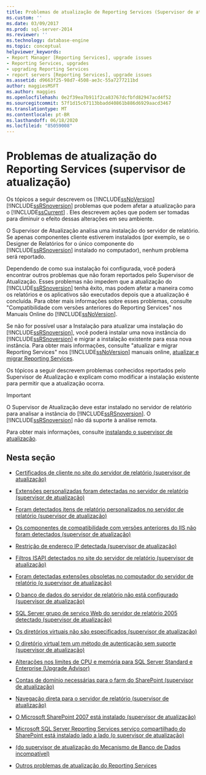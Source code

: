 ```yaml
---
title: Problemas de atualização de Reporting Services (Supervisor de atualização) | Microsoft Docs
ms.custom: ''
ms.date: 03/09/2017
ms.prod: sql-server-2014
ms.reviewer: ''
ms.technology: database-engine
ms.topic: conceptual
helpviewer_keywords:
- Report Manager [Reporting Services], upgrade issues
- Reporting Services, upgrades
- upgrading Reporting Services
- report servers [Reporting Services], upgrade issues
ms.assetid: d9663f25-98d7-4508-ae3c-55a7277211bd
author: maggiesMSFT
ms.author: maggies
ms.openlocfilehash: 0e2f39ea7b911f2ca83767dcfbfd82947acd4f52
ms.sourcegitcommit: 57f1d15c67113bbadd40861b886d6929aacd3467
ms.translationtype: MT
ms.contentlocale: pt-BR
ms.lasthandoff: 06/18/2020
ms.locfileid: "85059008"
---
```

# <a name="reporting-services-upgrade-issues-upgrade-advisor"></a>Problemas de atualização do Reporting Services (supervisor de atualização)
  Os tópicos a seguir descrevem os [!INCLUDE[ssNoVersion](../../includes/ssnoversion-md.md)] [!INCLUDE[ssRSnoversion](../../includes/ssrsnoversion-md.md)] problemas que podem afetar a atualização para o [!INCLUDE[ssCurrent](../../includes/sscurrent-md.md)] . Eles descrevem ações que podem ser tomadas para diminuir o efeito dessas alterações em seu ambiente.  
  
 O Supervisor de Atualização analisa uma instalação do servidor de relatório. Se apenas componentes cliente estiverem instalados (por exemplo, se o Designer de Relatórios for o único componente do [!INCLUDE[ssRSnoversion](../../includes/ssrsnoversion-md.md)] instalado no computador), nenhum problema será reportado.  
  
 Dependendo de como sua instalação foi configurada, você poderá encontrar outros problemas que não foram reportados pelo Supervisor de Atualização. Esses problemas não impedem que a atualização do [!INCLUDE[ssRSnoversion](../../includes/ssrsnoversion-md.md)] tenha êxito, mas podem afetar a maneira como os relatórios e os aplicativos são executados depois que a atualização é concluída. Para obter mais informações sobre esses problemas, consulte "Compatibilidade com versões anteriores do Reporting Services" nos Manuais Online do [!INCLUDE[ssNoVersion](../../includes/ssnoversion-md.md)].  
  
 Se não for possível usar a Instalação para atualizar uma instalação do [!INCLUDE[ssRSnoversion](../../includes/ssrsnoversion-md.md)], você poderá instalar uma nova instância do [!INCLUDE[ssRSnoversion](../../includes/ssrsnoversion-md.md)] e migrar a instalação existente para essa nova instância. Para obter mais informações, consulte "atualizar e migrar Reporting Services" nos [!INCLUDE[ssNoVersion](../../includes/ssnoversion-md.md)] manuais online, [atualizar e migrar Reporting Services](../../reporting-services/install-windows/upgrade-and-migrate-reporting-services.md).  
  
 Os tópicos a seguir descrevem problemas conhecidos reportados pelo Supervisor de Atualização e explicam como modificar a instalação existente para permitir que a atualização ocorra.  
  
> [!IMPORTANT]  
>  O Supervisor de Atualização deve estar instalado no servidor de relatório para analisar a instância do [!INCLUDE[ssRSnoversion](../../includes/ssrsnoversion-md.md)]. O [!INCLUDE[ssRSnoversion](../../includes/ssrsnoversion-md.md)] não dá suporte à análise remota.  
>   
>  Para obter mais informações, consulte [instalando o supervisor de atualização](../../../2014/sql-server/install/installing-upgrade-advisor.md).  
  
## <a name="in-this-section"></a>Nesta seção  
  
-   [Certificados de cliente no site do servidor de relatório &#40;supervisor de atualização&#41;](../../../2014/sql-server/install/client-certificates-on-the-report-server-web-site-upgrade-advisor.md)  
  
-   [Extensões personalizadas foram detectadas no servidor de relatório &#40;supervisor de atualização&#41;](../../../2014/sql-server/install/custom-extensions-were-detected-on-the-report-server-upgrade-advisor.md)  
  
-   [Foram detectados itens de relatório personalizados no servidor de relatório &#40;supervisor de atualização&#41;](../../../2014/sql-server/install/custom-report-items-were-detected-on-the-report-server-upgrade-advisor.md)  
  
-   [Os componentes de compatibilidade com versões anteriores do IIS não foram detectados &#40;supervisor de atualização&#41;](../../../2014/sql-server/install/iis-backward-compatibility-components-were-not-detected-upgrade-advisor.md)  
  
-   [Restrição de endereço IP detectada &#40;supervisor de atualização&#41;](../../../2014/sql-server/install/ip-address-restriction-detected-upgrade-advisor.md)  
  
-   [Filtros ISAPI detectados no site do servidor de relatório &#40;supervisor de atualização&#41;](../../../2014/sql-server/install/isapi-filters-detected-on-the-report-server-site-upgrade-advisor.md)  
  
-   [Foram detectadas extensões obsoletas no computador do servidor de relatório &#40;o supervisor de atualização&#41;](../../../2014/sql-server/install/obsolete-extensions-were-detected-on-the-report-server-computer-upgrade-advisor.md)  
  
-   [O banco de dados do servidor de relatório não está configurado &#40;supervisor de atualização&#41;](../../../2014/sql-server/install/report-server-database-is-not-configured-upgrade-advisor.md)  
  
-   [SQL Server grupo de serviço Web do servidor de relatório 2005 detectado &#40;supervisor de atualização&#41;](../../../2014/sql-server/install/sql-server-2005-report-server-web-service-group-detected-upgrade-advisor.md)  
  
-   [Os diretórios virtuais não são especificados &#40;supervisor de atualização&#41;](../../../2014/sql-server/install/virtual-directories-are-unspecified-upgrade-advisor.md)  
  
-   [O diretório virtual tem um método de autenticação sem suporte &#40;supervisor de atualização&#41;](../../../2014/sql-server/install/virtual-directory-has-unsupported-authentication-method-upgrade-advisor.md)  
  
-   [Alterações nos limites de CPU e memória para SQL Server Standard e Enterprise &#40;Upgrade Advisor&#41;](../../../2014/sql-server/install/cpu-memory-limits-changes-sql-server-standard-enterprise-upgrade-advisor.md)  
  
-   [Contas de domínio necessárias para o farm do SharePoint &#40;supervisor de atualização&#41;](../../../2014/sql-server/install/domain-accounts-required-for-sharepoint-farm-upgrade-advisor.md)  
  
-   [Navegação direta para o servidor de relatório &#40;supervisor de atualização&#41;](../../../2014/sql-server/install/direct-browsing-to-report-server-upgrade-advisor.md)  
  
-   [O Microsoft SharePoint 2007 está instalado &#40;supervisor de atualização&#41;](../../../2014/sql-server/install/microsoft-sharepoint-2007-is-installed-upgrade-advisor.md)  
  
-   [Microsoft SQL Server Reporting Services serviço compartilhado do SharePoint está instalado lado a lado &#40;o supervisor de atualização&#41;](../../../2014/sql-server/install/sql-server-reporting-services-sharepoint-shared-service-side-by-side-upgrade-advisor.md)  
  
-   [&#40;do supervisor de atualização do Mecanismo de Banco de Dados incompatível&#41;](../../../2014/sql-server/install/incompatible-database-engine-server-collation-upgrade-advisor.md)  
  
-   [Outros problemas de atualização do Reporting Services](../../../2014/sql-server/install/other-reporting-services-upgrade-issues.md)  
  
  
